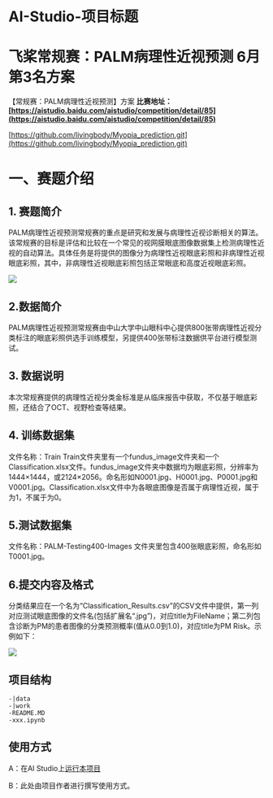 # AI-Studio-项目标题
# 飞桨常规赛：PALM病理性近视预测 6月第3名方案
【常规赛：PALM病理性近视预测】方案
**比赛地址： [https://aistudio.baidu.com/aistudio/competition/detail/85](https://aistudio.baidu.com/aistudio/competition/detail/85)**


[https://github.com/livingbody/Myopia_prediction.git](https://github.com/livingbody/Myopia_prediction.git)



# 一、赛题介绍
## 1. 赛题简介
PALM病理性近视预测常规赛的重点是研究和发展与病理性近视诊断相关的算法。该常规赛的目标是评估和比较在一个常见的视网膜眼底图像数据集上检测病理性近视的自动算法。具体任务是将提供的图像分为病理性近视眼底彩照和非病理性近视眼底彩照，其中，非病理性近视眼底彩照包括正常眼底和高度近视眼底彩照。

 ![](https://ai.bdstatic.com/file/EB6E1DA97ECE4AE79697FD6F6A25F679)

## 2.数据简介
PALM病理性近视预测常规赛由中山大学中山眼科中心提供800张带病理性近视分类标注的眼底彩照供选手训练模型，另提供400张带标注数据供平台进行模型测试。

## 3. 数据说明
本次常规赛提供的病理性近视分类金标准是从临床报告中获取，不仅基于眼底彩照，还结合了OCT、视野检查等结果。

## 4. 训练数据集
文件名称：Train
Train文件夹里有一个fundus_image文件夹和一个Classification.xlsx文件。fundus_image文件夹中数据均为眼底彩照，分辨率为1444×1444，或2124×2056。命名形如N0001.jpg、H0001.jpg、P0001.jpg和V0001.jpg。Classification.xlsx文件中为各眼底图像是否属于病理性近视，属于为1，不属于为0。

## 5.测试数据集
文件名称：PALM-Testing400-Images 文件夹里包含400张眼底彩照，命名形如T0001.jpg。

## 6.提交内容及格式
分类结果应在一个名为“Classification_Results.csv”的CSV文件中提供，第一列对应测试眼底图像的文件名(包括扩展名“.jpg”)，对应title为FileName；第二列包含诊断为PM的患者图像的分类预测概率(值从0.0到1.0)，对应title为PM Risk。示例如下：

![](https://ai.bdstatic.com/file/9B4E52D17D184A0893853C7A3A726BFA)

## 项目结构
```
-|data
-|work
-README.MD
-xxx.ipynb
```
## 使用方式
A：在AI Studio上[运行本项目](https://aistudio.baidu.com/bdcpu2/user/725102/2029451/notebooks/2029451.ipynb)

B：此处由项目作者进行撰写使用方式。

